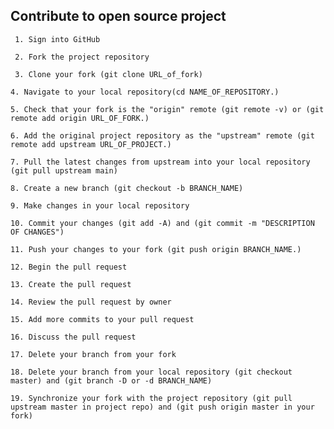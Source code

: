 ## Contribute to open source project

     1. Sign into GitHub

     2. Fork the project repository

     3. Clone your fork (git clone URL_of_fork)

    4. Navigate to your local repository(cd NAME_OF_REPOSITORY.)

    5. Check that your fork is the "origin" remote (git remote -v) or (git remote add origin URL_OF_FORK.)

    6. Add the original project repository as the "upstream" remote (git remote add upstream URL_OF_PROJECT.)

    7. Pull the latest changes from upstream into your local repository (git pull upstream main)

    8. Create a new branch (git checkout -b BRANCH_NAME)

    9. Make changes in your local repository

    10. Commit your changes (git add -A) and (git commit -m "DESCRIPTION OF CHANGES")

    11. Push your changes to your fork (git push origin BRANCH_NAME.)

    12. Begin the pull request

    13. Create the pull request

    14. Review the pull request by owner

    15. Add more commits to your pull request

    16. Discuss the pull request

    17. Delete your branch from your fork

    18. Delete your branch from your local repository (git checkout master) and (git branch -D or -d BRANCH_NAME)

    19. Synchronize your fork with the project repository (git pull upstream master in project repo) and (git push origin master in your fork)
